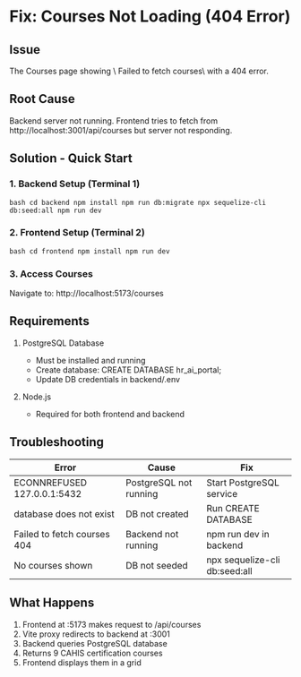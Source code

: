 ﻿# Fix: Courses Not Loading (404 Error)

## Issue
The Courses page showing \ Failed to fetch courses\ with a 404 error.

## Root Cause
Backend server not running. Frontend tries to fetch from http://localhost:3001/api/courses but server not responding.

## Solution - Quick Start

### 1. Backend Setup (Terminal 1)
`bash
cd backend
npm install
npm run db:migrate
npx sequelize-cli db:seed:all
npm run dev
`

### 2. Frontend Setup (Terminal 2)
`bash
cd frontend
npm install
npm run dev
`

### 3. Access Courses
Navigate to: http://localhost:5173/courses

## Requirements

1. PostgreSQL Database
   - Must be installed and running
   - Create database: CREATE DATABASE hr_ai_portal;
   - Update DB credentials in backend/.env

2. Node.js
   - Required for both frontend and backend

## Troubleshooting

| Error | Cause | Fix |
|-------|-------|-----|
| ECONNREFUSED 127.0.0.1:5432 | PostgreSQL not running | Start PostgreSQL service |
| database does not exist | DB not created | Run CREATE DATABASE |
| Failed to fetch courses 404 | Backend not running | npm run dev in backend |
| No courses shown | DB not seeded | npx sequelize-cli db:seed:all |

## What Happens

1. Frontend at :5173 makes request to /api/courses
2. Vite proxy redirects to backend at :3001
3. Backend queries PostgreSQL database
4. Returns 9 CAHIS certification courses
5. Frontend displays them in a grid
